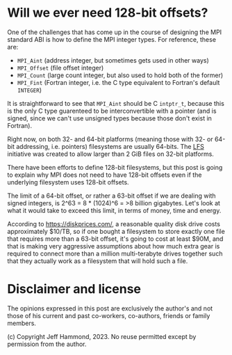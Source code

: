 # Will we ever need 128-bit offsets?

One of the challenges that has come up in the course of designing the MPI standard ABI is how to define the 
MPI integer types.  For reference, these are:
 - `MPI_Aint` (address integer, but sometimes gets used in other ways)
 - `MPI_Offset` (file offset integer)
 - `MPI_Count` (large count integer, but also used to hold both of the former)
 - `MPI_Fint` (Fortran integer, i.e. the C type equivalent to Fortran's default `INTEGER`)

It is straightforward to see that `MPI_Aint` should be C `intptr_t`, because this is the
only C type guarenteed to be interconvertible with a pointer (and is signed, since we
can't use unsigned types because those don't exist in Fortran).

Right now, on both 32- and 64-bit platforms (meaning those with 32- or 64-bit addressing, i.e. pointers)
filesystems are usually 64-bits.  The [LFS](https://en.wikipedia.org/wiki/Large-file_support) initiative
was created to allow larger than 2 GiB files on 32-bit platforms.

There have been efforts to define 128-bit filesystems, but this post is going to explain why MPI
does not need to have 128-bit offsets even if the underlying filesystem uses 128-bit offsets.

The limit of a 64-bit offset, or rather a 63-bit offset if we are dealing with signed integers,
is 2^63 = 8 * (1024)^6 = >8 billion gigabytes.  Let's look at what it would take to exceed this
limit, in terms of money, time and energy.

According to https://diskprices.com/, a reasonable quality disk drive costs approximately $10/TB,
so if one bought a filesystem to store exactly one file that requires more than a 63-bit offset,
it's going to cost at least $90M, and that is making very aggressive assumptions about how much
extra gear is required to connect more than a million multi-terabyte drives together such that
they actually work as a filesystem that will hold such a file.


# Disclaimer and license

The opinions expressed in this post are exclusively the author's and not those of his current and past co-workers, co-authors, friends or family members.

(c) Copyright Jeff Hammond, 2023. No reuse permitted except by permission from the author.
